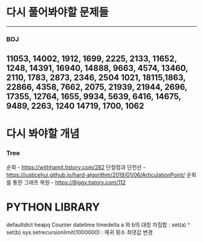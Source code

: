 # 다시 풀어봐야할 문제들
-----
### BOJ
11053, 14002, 1912, 1699, 2225, 2133, 11652, 1248, 14391, 16940, 14888, 9663, 4574, 13460, 2110, 1783, 2873, 2346, 2504
1021, 18115,1863, 22866, 4358, 7662, 2075, 21939, 21944, 2696, 17355, 12764, 1655, 9934, 5639, 6416, 14675, 9489, 2263, 1240
14719, 1700, 1062
---

# 다시 봐야할 개념
### Tree
순회 - https://withhamit.tistory.com/282
단절점과 단전선 - https://justicehui.github.io/hard-algorithm/2019/01/06/ArticulationPoint/
순회를 통한 그래프 복원 - https://8iggy.tistory.com/112

# PYTHON LIBRARY
defaultdict
heapq
Counter
datetime
timedelta
a 와 b의 대칭 차집합 : set(a) ^ set(b)
sys.setrecursionlimit(1000000) : 재귀 횟수 최댓값 변경
